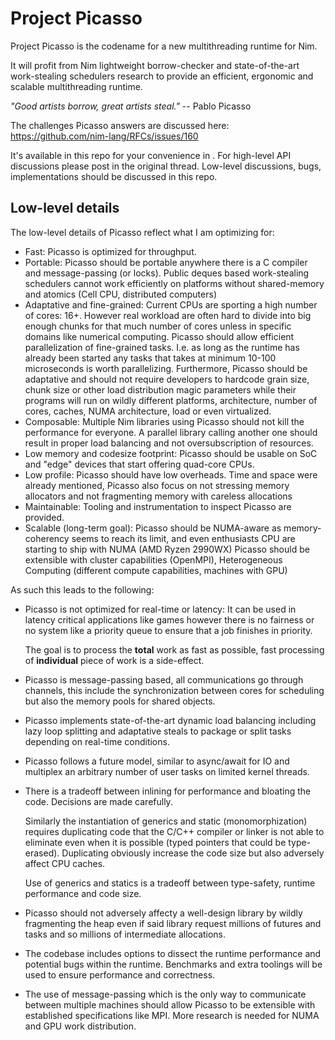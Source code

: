 # Project Picasso

Project Picasso is the codename for a new multithreading runtime
for Nim.

It will profit from Nim lightweight borrow-checker
and state-of-the-art work-stealing schedulers research
to provide an efficient, ergonomic and scalable multithreading runtime.

_"Good artists borrow, great artists steal."_ -- Pablo Picasso

The challenges Picasso answers are discussed here:
https://github.com/nim-lang/RFCs/issues/160

It's available in this repo for your convenience in [](picasso_RFC.md).
For high-level API discussions please post in the original thread.
Low-level discussions, bugs, implementations should be discussed in this repo.

## Low-level details

The low-level details of Picasso reflect what I am optimizing for:

- Fast:
    Picasso is optimized for throughput.
- Portable:
    Picasso should be portable anywhere there is a C compiler and message-passing (or locks).
    Public deques based work-stealing schedulers
    cannot work efficiently on platforms without shared-memory and atomics (Cell CPU, distributed computers)
- Adaptative and fine-grained:
    Current CPUs are sporting a high number of cores: 16+.
    However real workload are often hard to divide into
    big enough chunks for that much number of cores unless in specific domains like numerical computing.
    Picasso should allow efficient parallelization of fine-grained tasks.
    I.e. as long as the runtime has already been started
    any tasks that takes at minimum 10-100 microseconds is worth parallelizing.
    Furthermore, Picasso should be adaptative and should not require developers to hardcode grain size, chunk size or other load distribution magic parameters while their programs will run on wildly different platforms, architecture, number of cores, caches, NUMA architecture, load or even virtualized.
- Composable:
    Multiple Nim libraries using Picasso
    should not kill the performance for everyone.
    A parallel library calling another one should result in
    proper load balancing and not oversubscription of resources.
- Low memory and codesize footprint:
    Picasso should be usable on SoC
    and "edge" devices that start offering quad-core CPUs.
- Low profile:
    Picasso should have low overheads. Time and space were already mentioned,
    Picasso also focus on not stressing memory allocators
    and not fragmenting memory with careless allocations
- Maintainable:
    Tooling and instrumentation to inspect Picasso are provided.
- Scalable (long-term goal):
    Picasso should be NUMA-aware as memory-coherency seems to reach its limit,
    and even enthusiasts CPU are starting to ship with NUMA (AMD Ryzen 2990WX)
    Picasso should be extensible with cluster capabilities (OpenMPI), Heterogeneous Computing (different compute capabilities, machines with GPU)

As such this leads to the following:

- Picasso is not optimized for real-time or latency:
  It can be used in latency critical applications like games
  however there is no fairness or no system like a priority queue to ensure
  that a job finishes in priority.

  The goal is to process the **total** work
  as fast as possible, fast processing of **individual** piece of work
  is a side-effect.

- Picasso is message-passing based, all communications go through channels, this include the synchronization between cores for scheduling but also
  the memory pools for shared objects.

- Picasso implements state-of-the-art dynamic load balancing including
  lazy loop splitting and adaptative steals to package or split tasks
  depending on real-time conditions.

- Picasso follows a future model, similar to async/await for IO
  and multiplex an arbitrary number of user tasks on limited kernel threads.

- There is a tradeoff between inlining for performance
  and bloating the code. Decisions are made carefully.

  Similarly the instantiation of generics and static (monomorphization)
  requires duplicating code that the C/C++ compiler or linker is not able
  to eliminate even when it is possible (typed pointers that could be type-erased).
  Duplicating obviously increase the code size but
  also adversely affect CPU caches.

  Use of generics and statics is a tradeoff between type-safety,
  runtime performance and code size.

- Picasso should not adversely affecty a well-design library by
  wildly fragmenting the heap even if said library request
  millions of futures and tasks and so millions of intermediate allocations.

- The codebase includes options to dissect the runtime performance
  and potential bugs within the runtime.
  Benchmarks and extra toolings will be used to ensure performance and correctness.

- The use of message-passing which is the only way to communicate between
  multiple machines should allow Picasso to be extensible with
  established specifications like MPI.
  More research is needed for NUMA and GPU work distribution.
